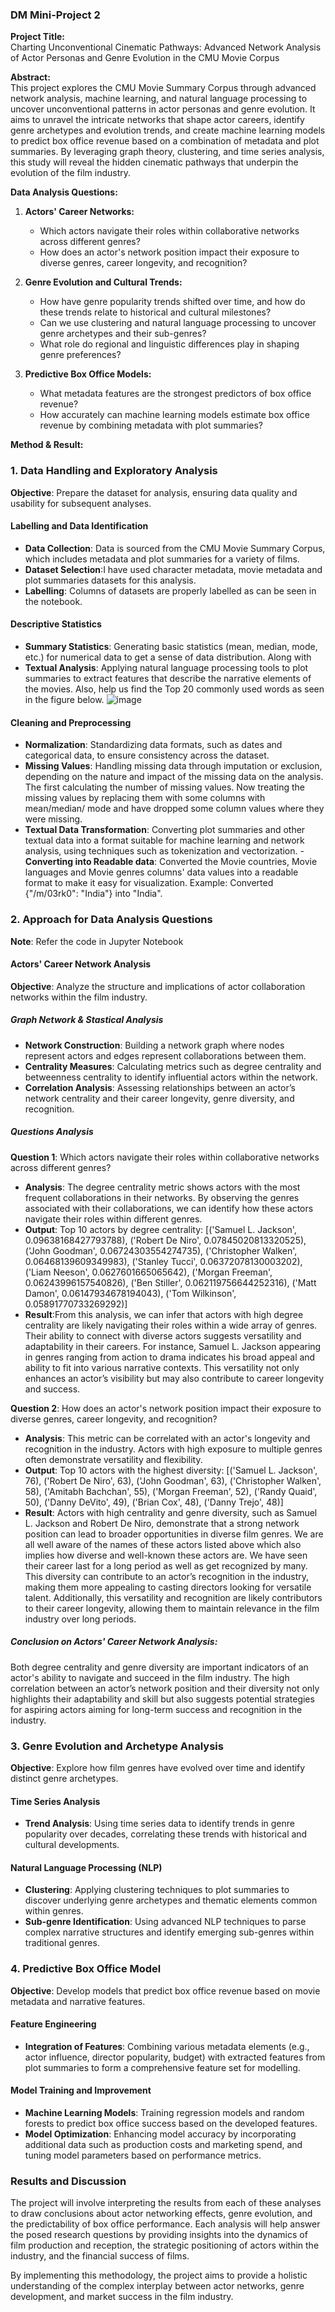 ### DM Mini-Project 2

**Project Title:**  
Charting Unconventional Cinematic Pathways: Advanced Network Analysis of Actor Personas and Genre Evolution in the CMU Movie Corpus

**Abstract:**  
This project explores the CMU Movie Summary Corpus through advanced network analysis, machine learning, and natural language processing to uncover unconventional patterns in actor personas and genre evolution. It aims to unravel the intricate networks that shape actor careers, identify genre archetypes and evolution trends, and create machine learning models to predict box office revenue based on a combination of metadata and plot summaries. By leveraging graph theory, clustering, and time series analysis, this study will reveal the hidden cinematic pathways that underpin the evolution of the film industry.

**Data Analysis Questions:**  
1. **Actors' Career Networks:**  
   - Which actors navigate their roles within collaborative networks across different genres?  
   - How does an actor's network position impact their exposure to diverse genres, career longevity, and recognition?  

2. **Genre Evolution and Cultural Trends:**  
   - How have genre popularity trends shifted over time, and how do these trends relate to historical and cultural milestones?  
   - Can we use clustering and natural language processing to uncover genre archetypes and their sub-genres?  
   - What role do regional and linguistic differences play in shaping genre preferences?

3. **Predictive Box Office Models:**  
   - What metadata features are the strongest predictors of box office revenue?  
   - How accurately can machine learning models estimate box office revenue by combining metadata with plot summaries?  

**Method & Result:**  
### 1. Data Handling and Exploratory Analysis

**Objective**: Prepare the dataset for analysis, ensuring data quality and usability for subsequent analyses.

#### Labelling and Data Identification
- **Data Collection**: Data is sourced from the CMU Movie Summary Corpus, which includes metadata and plot summaries for a variety of films.
- **Dataset Selection**:I have used character metadata, movie metadata and plot summaries datasets for this analysis.
- **Labelling**: Columns of datasets are properly labelled as can be seen in the notebook.

#### Descriptive Statistics
- **Summary Statistics**: Generating basic statistics (mean, median, mode, etc.) for numerical data to get a sense of data distribution. Along with 
- **Textual Analysis**: Applying natural language processing tools to plot summaries to extract features that describe the narrative elements of the movies. Also, help us find the Top 20 commonly used words as seen in the figure below.
  ![image](https://github.com/Vaibhavchopra1/DM-Project/assets/70208602/0bfa4c4e-2a1a-4dd6-aa3a-dd046efc5721)
  
#### Cleaning and Preprocessing
- **Normalization**: Standardizing data formats, such as dates and categorical data, to ensure consistency across the dataset.
- **Missing Values**: Handling missing data through imputation or exclusion, depending on the nature and impact of the missing data on the analysis. The first calculating the number of missing values. Now treating the missing values by replacing them with some columns with mean/median/ mode and have dropped some column values where they were missing.
- **Textual Data Transformation**: Converting plot summaries and other textual data into a format suitable for machine learning and network analysis, using techniques such as tokenization and vectorization.
-**Converting into Readable data**: Converted the Movie countries, Movie languages and Movie genres columns' data values into a readable format to make it easy for visualization. Example: Converted {"/m/03rk0": "India"} into "India".
  
### 2. Approach for Data Analysis Questions
**Note**: Refer the code in Jupyter Notebook

#### Actors' Career Network Analysis
**Objective**: Analyze the structure and implications of actor collaboration networks within the film industry.

##### Graph Network & Stastical Analysis
- **Network Construction**: Building a network graph where nodes represent actors and edges represent collaborations between them.
- **Centrality Measures**: Calculating metrics such as degree centrality and betweenness centrality to identify influential actors within the network.
- **Correlation Analysis**: Assessing relationships between an actor’s network centrality and their career longevity, genre diversity, and recognition.
  
##### Questions Analysis
**Question 1**: Which actors navigate their roles within collaborative networks across different genres?
- **Analysis**: The degree centrality metric shows actors with the most frequent collaborations in their networks. By observing the genres associated with their collaborations, we can identify how these actors navigate their roles within different genres.
- **Output**:
     Top 10 actors by degree centrality:
  [('Samuel L. Jackson', 0.09638168427793788), ('Robert De Niro', 0.07845020813320525), ('John Goodman', 0.06724303554274735), ('Christopher Walken', 0.06468139609349983), ('Stanley Tucci', 0.06372078130003202), ('Liam Neeson', 0.0627601665065642), ('Morgan Freeman', 0.06243996157540826), ('Ben Stiller', 0.062119756644252316), ('Matt Damon', 0.06147934678194043), ('Tom Wilkinson', 0.05891770733269292)]
- **Result**:From this analysis, we can infer that actors with high degree centrality are likely navigating their roles within a wide array of genres. Their ability to connect with diverse actors suggests versatility and adaptability in their careers. For instance, Samuel L. Jackson appearing in genres ranging from action to drama indicates his broad appeal and ability to fit into various narrative contexts. This versatility not only enhances an actor’s visibility but may also contribute to career longevity and success.

**Question 2**: How does an actor's network position impact their exposure to diverse genres, career longevity, and recognition?
- **Analysis**: This metric can be correlated with an actor's longevity and recognition in the industry. Actors with high exposure to multiple genres often demonstrate versatility and flexibility.
- **Output**:
     Top 10 actors with the highest diversity:
  [('Samuel L. Jackson', 76), ('Robert De Niro', 63), ('John Goodman', 63), ('Christopher Walken', 58), ('Amitabh Bachchan', 55), ('Morgan Freeman', 52), ('Randy Quaid', 50), ('Danny DeVito', 49), ('Brian Cox', 48), ('Danny Trejo', 48)]
- **Result**: Actors with high centrality and genre diversity, such as Samuel L. Jackson and Robert De Niro, demonstrate that a strong network position can lead to broader opportunities in diverse film genres. We are all well aware of the names of these actors listed above which also implies how diverse and well-known these actors are. We have seen their career last for a long period as well as get recognized by many. This diversity can contribute to an actor’s recognition in the industry, making them more appealing to casting directors looking for versatile talent. Additionally, this versatility and recognition are likely contributors to their career longevity, allowing them to maintain relevance in the film industry over long periods.

##### Conclusion on Actors' Career Network Analysis:
Both degree centrality and genre diversity are important indicators of an actor's ability to navigate and succeed in the film industry. The high correlation between an actor’s network position and their diversity not only highlights their adaptability and skill but also suggests potential strategies for aspiring actors aiming for long-term success and recognition in the industry.

### 3. Genre Evolution and Archetype Analysis

**Objective**: Explore how film genres have evolved over time and identify distinct genre archetypes.

#### Time Series Analysis
- **Trend Analysis**: Using time series data to identify trends in genre popularity over decades, correlating these trends with historical and cultural developments.

#### Natural Language Processing (NLP)
- **Clustering**: Applying clustering techniques to plot summaries to discover underlying genre archetypes and thematic elements common within genres.
- **Sub-genre Identification**: Using advanced NLP techniques to parse complex narrative structures and identify emerging sub-genres within traditional genres.

### 4. Predictive Box Office Model

**Objective**: Develop models that predict box office revenue based on movie metadata and narrative features.

#### Feature Engineering
- **Integration of Features**: Combining various metadata elements (e.g., actor influence, director popularity, budget) with extracted features from plot summaries to form a comprehensive feature set for modelling.

#### Model Training and Improvement
- **Machine Learning Models**: Training regression models and random forests to predict box office success based on the developed features.
- **Model Optimization**: Enhancing model accuracy by incorporating additional data such as production costs and marketing spend, and tuning model parameters based on performance metrics.

### Results and Discussion

The project will involve interpreting the results from each of these analyses to draw conclusions about actor networking effects, genre evolution, and the predictability of box office performance. Each analysis will help answer the posed research questions by providing insights into the dynamics of film production and reception, the strategic positioning of actors within the industry, and the financial success of films.

By implementing this methodology, the project aims to provide a holistic understanding of the complex interplay between actor networks, genre development, and market success in the film industry.
